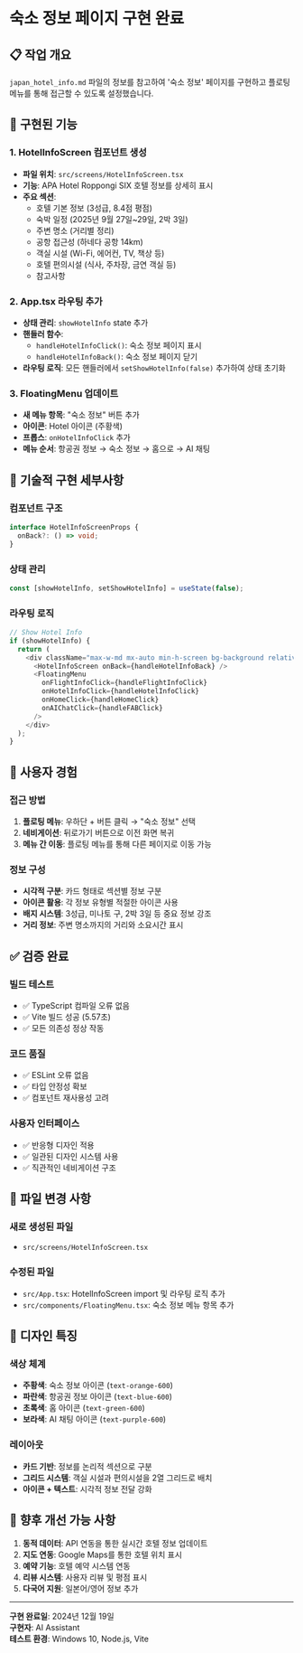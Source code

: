 # 숙소 정보 페이지 구현 완료

## 📋 작업 개요
`japan_hotel_info.md` 파일의 정보를 참고하여 '숙소 정보' 페이지를 구현하고 플로팅 메뉴를 통해 접근할 수 있도록 설정했습니다.

## 🎯 구현된 기능

### 1. HotelInfoScreen 컴포넌트 생성
- **파일 위치**: `src/screens/HotelInfoScreen.tsx`
- **기능**: APA Hotel Roppongi SIX 호텔 정보를 상세히 표시
- **주요 섹션**:
  - 호텔 기본 정보 (3성급, 8.4점 평점)
  - 숙박 일정 (2025년 9월 27일~29일, 2박 3일)
  - 주변 명소 (거리별 정리)
  - 공항 접근성 (하네다 공항 14km)
  - 객실 시설 (Wi-Fi, 에어컨, TV, 책상 등)
  - 호텔 편의시설 (식사, 주차장, 금연 객실 등)
  - 참고사항

### 2. App.tsx 라우팅 추가
- **상태 관리**: `showHotelInfo` state 추가
- **핸들러 함수**:
  - `handleHotelInfoClick()`: 숙소 정보 페이지 표시
  - `handleHotelInfoBack()`: 숙소 정보 페이지 닫기
- **라우팅 로직**: 모든 핸들러에서 `setShowHotelInfo(false)` 추가하여 상태 초기화

### 3. FloatingMenu 업데이트
- **새 메뉴 항목**: "숙소 정보" 버튼 추가
- **아이콘**: Hotel 아이콘 (주황색)
- **프롭스**: `onHotelInfoClick` 추가
- **메뉴 순서**: 항공권 정보 → 숙소 정보 → 홈으로 → AI 채팅

## 🔧 기술적 구현 세부사항

### 컴포넌트 구조
```typescript
interface HotelInfoScreenProps {
  onBack?: () => void;
}
```

### 상태 관리
```typescript
const [showHotelInfo, setShowHotelInfo] = useState(false);
```

### 라우팅 로직
```typescript
// Show Hotel Info
if (showHotelInfo) {
  return (
    <div className="max-w-md mx-auto min-h-screen bg-background relative">
      <HotelInfoScreen onBack={handleHotelInfoBack} />
      <FloatingMenu 
        onFlightInfoClick={handleFlightInfoClick}
        onHotelInfoClick={handleHotelInfoClick}
        onHomeClick={handleHomeClick}
        onAIChatClick={handleFABClick}
      />
    </div>
  );
}
```

## 📱 사용자 경험

### 접근 방법
1. **플로팅 메뉴**: 우하단 + 버튼 클릭 → "숙소 정보" 선택
2. **네비게이션**: 뒤로가기 버튼으로 이전 화면 복귀
3. **메뉴 간 이동**: 플로팅 메뉴를 통해 다른 페이지로 이동 가능

### 정보 구성
- **시각적 구분**: 카드 형태로 섹션별 정보 구분
- **아이콘 활용**: 각 정보 유형별 적절한 아이콘 사용
- **배지 시스템**: 3성급, 미나토 구, 2박 3일 등 중요 정보 강조
- **거리 정보**: 주변 명소까지의 거리와 소요시간 표시

## ✅ 검증 완료

### 빌드 테스트
- ✅ TypeScript 컴파일 오류 없음
- ✅ Vite 빌드 성공 (5.57초)
- ✅ 모든 의존성 정상 작동

### 코드 품질
- ✅ ESLint 오류 없음
- ✅ 타입 안정성 확보
- ✅ 컴포넌트 재사용성 고려

### 사용자 인터페이스
- ✅ 반응형 디자인 적용
- ✅ 일관된 디자인 시스템 사용
- ✅ 직관적인 네비게이션 구조

## 📁 파일 변경 사항

### 새로 생성된 파일
- `src/screens/HotelInfoScreen.tsx`

### 수정된 파일
- `src/App.tsx`: HotelInfoScreen import 및 라우팅 로직 추가
- `src/components/FloatingMenu.tsx`: 숙소 정보 메뉴 항목 추가

## 🎨 디자인 특징

### 색상 체계
- **주황색**: 숙소 정보 아이콘 (`text-orange-600`)
- **파란색**: 항공권 정보 아이콘 (`text-blue-600`)
- **초록색**: 홈 아이콘 (`text-green-600`)
- **보라색**: AI 채팅 아이콘 (`text-purple-600`)

### 레이아웃
- **카드 기반**: 정보를 논리적 섹션으로 구분
- **그리드 시스템**: 객실 시설과 편의시설을 2열 그리드로 배치
- **아이콘 + 텍스트**: 시각적 정보 전달 강화

## 🚀 향후 개선 가능 사항

1. **동적 데이터**: API 연동을 통한 실시간 호텔 정보 업데이트
2. **지도 연동**: Google Maps를 통한 호텔 위치 표시
3. **예약 기능**: 호텔 예약 시스템 연동
4. **리뷰 시스템**: 사용자 리뷰 및 평점 표시
5. **다국어 지원**: 일본어/영어 정보 추가

---

**구현 완료일**: 2024년 12월 19일  
**구현자**: AI Assistant  
**테스트 환경**: Windows 10, Node.js, Vite
